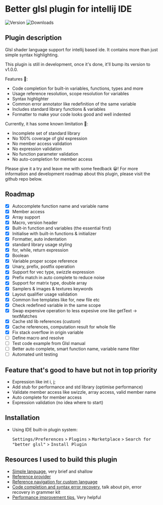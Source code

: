 # Better glsl plugin for intellij IDE

[//]: # "![Build]&#40;https://github.com/LeeTeng2001/better-glsl-jetbrain/workflows/Build/badge.svg&#41;"
![Version](https://img.shields.io/jetbrains/plugin/v/19021)
![Downloads](https://img.shields.io/jetbrains/plugin/d/19021)

## Plugin description

<!-- Plugin description -->

Glsl shader language support for intellij based ide. It contains more than just simple syntax highlighting. 

This plugin is still in development, once it's done, it'll bump its version to v1.0.0.

Features 🥰: 
- Code completion for built-in variables, functions, types and more
- Usage reference resolution, scope resolution for variables 
- Syntax highlighter 
- Common error annotator like redefinition of the same variable
- Includes standard library functions & variables
- Formatter to make your code looks good and well indented

Currently, it has some known limitation 🥲:

- Incomplete set of standard library
- No 100% coverage of glsl expression
- No member access validation
- No expression validation
- No function parameter validation
- No auto-completion for member access

Please give it a try and leave me with some feedback 😀! For more information and development roadmap about this plugin, please visit the github repo below.

<!-- Plugin description end -->


## Roadmap
- [x] Autocomplete function name and variable name
- [x] Member access
- [x] Array support
- [x] Macro, version header
- [x] Built-in function and variables (the essential first)
- [x] Initialise with built-in functions & initializer
- [x] Formatter, auto indentation
- [x] standard library usage styling
- [x] for, while, return expression
- [x] Boolean
- [x] Variable proper scope reference
- [x] Unary, prefix, postfix operation
- [x] Support for vec type, swizzle expression
- [x] Prefix match in auto complete to reduce noise
- [x] Support for matrix type, double array
- [x] Samplers & images & textures keywords
- [x] Layout qualifier usage validation
- [x] Common live templates like for, new file etc
- [x] Check redefined variable in the same scope
- [x] Swap expensive operation to less expesive one like getText -> textMatches
- [x] Cache std lib references (custom)
- [x] Cache references, computation result for whole file
- [x] Fix stack overflow in origin variable
- [ ] Define macro and resolve
- [ ] Test code example from Glsl manual
- [ ] Better auto complete, smart function name, variable name filter
- [ ] Automated unit testing

## Feature that's good to have but not in top priority
- Expression like int i, j;
- Add stub for performance and std library (optimise performance)
- Validate member access like swizzle, array access, valid member name
- Auto complete for member access
- Expression validation (no idea where to start)


## Installation

- Using IDE built-in plugin system:
  
  <kbd>Settings/Preferences</kbd> > <kbd>Plugins</kbd> > <kbd>Marketplace</kbd> > <kbd>Search for "better glsl"</kbd> >
  <kbd>Install Plugin</kbd>
  
[//]: # "- Manually:"

[//]: #
[//]: # "  Download the [latest release]&#40;https://github.com/LeeTeng2001/better-glsl-jetbrain/releases/latest&#41; and install it manually using"

[//]: # "  <kbd>Settings/Preferences</kbd> > <kbd>Plugins</kbd> > <kbd>⚙️</kbd> > <kbd>Install plugin from disk...</kbd>"

## Resources I used to build this plugin
- [Simple language](https://plugins.jetbrains.com/docs/intellij/custom-language-support-tutorial.html), very brief and shallow
- [Reference provider](https://intellij-support.jetbrains.com/hc/en-us/community/posts/206117609-Problems-to-add-PsiReferenceContributor)
- [Reference navigation for custom language](https://intellij-support.jetbrains.com/hc/en-us/community/posts/206763465-Navigation-from-usage-to-declaration-for-custom-language)
- [Code completion and syntax error recovery](https://intellij-support.jetbrains.com/hc/en-us/community/posts/360000081950-Code-completion-and-syntax-error-recovery), talk about pin, error recovery in grammer kit
- [Performance improvement tips](https://intellij-sdk-docs-cn.github.io/intellij/sdk/docs/reference_guide/performance/performance.html), Very helpful

